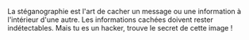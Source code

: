 La stéganographie est l'art de cacher un message ou une information à l'intérieur d'une autre. Les informations cachées doivent rester indétectables. Mais tu es un hacker, trouve le secret de cette image !
